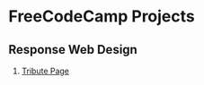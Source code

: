 # FreeCodeCamp Projects

## Response Web Design

1. [Tribute Page](https://github.com/aadityan/FCC/blob/master/RWD/p1/index.html)
